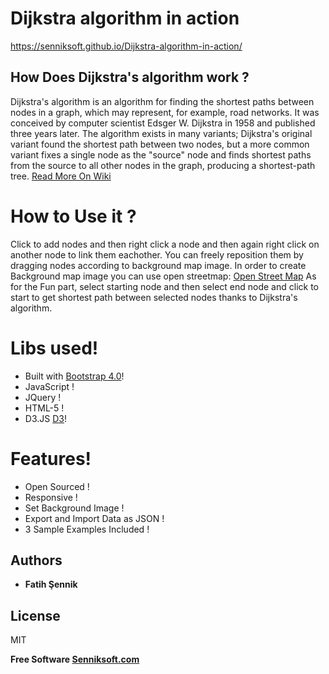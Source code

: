 # Dijkstra algorithm in action

https://senniksoft.github.io/Dijkstra-algorithm-in-action/

## How Does Dijkstra's algorithm work ?
Dijkstra's algorithm is an algorithm for finding the shortest paths between nodes in a graph, which may represent, for example, road networks. It was conceived by computer scientist Edsger W. Dijkstra in 1958 and published three years later. The algorithm exists in many variants; Dijkstra's original variant found the shortest path between two nodes, but a more common variant fixes a single node as the "source" node and finds shortest paths from the source to all other nodes in the graph, producing a shortest-path tree. [Read More On Wiki](https://en.wikipedia.org/wiki/Dijkstra%27s_algorithm)


# How to Use it ?
Click to add nodes and then right click a node and then again right click on another node to link them eachother. You can freely reposition them by dragging nodes according to background map image. In order to create Background map image you can use open streetmap: [Open Street Map](https://www.openstreetmap.org/)  As for the Fun part, select starting node and then select end node and click to start to get shortest path between selected nodes thanks to Dijkstra's algorithm.

#  Libs used!

  - Built with [Bootstrap 4.0](http://getbootstrap.com/)!
  - JavaScript !
  - JQuery !
  - HTML-5 !
  - D3.JS [D3](https://d3js.org/)!

#  Features!

  - Open Sourced !
  - Responsive !
  - Set Background Image !
  - Export and Import Data as JSON !
  - 3 Sample Examples Included !
  
  

## Authors

* **Fatih Şennik**

License
----

MIT


**Free Software [Senniksoft.com](http://www.senniksoft.com/)**

[//]: # (These are reference links used in the body of this note and get stripped out when the markdown processor does its job. There is no need to format nicely because it shouldn't be seen. Thanks SO - http://stackoverflow.com/questions/4823468/store-comments-in-markdown-syntax)


   [dill]: <https://github.com/joemccann/dillinger>
   [git-repo-url]: <https://github.com/joemccann/dillinger.git>
   [john gruber]: <http://daringfireball.net>
   [df1]: <http://daringfireball.net/projects/markdown/>
   [markdown-it]: <https://github.com/markdown-it/markdown-it>
   [Ace Editor]: <http://ace.ajax.org>
   [node.js]: <http://nodejs.org>
   [Twitter Bootstrap]: <http://twitter.github.com/bootstrap/>
   [jQuery]: <http://jquery.com>
   [@tjholowaychuk]: <http://twitter.com/tjholowaychuk>
   [express]: <http://expressjs.com>
   [AngularJS]: <http://angularjs.org>
   [Gulp]: <http://gulpjs.com>

   [PlDb]: <https://github.com/joemccann/dillinger/tree/master/plugins/dropbox/README.md>
   [PlGh]: <https://github.com/joemccann/dillinger/tree/master/plugins/github/README.md>
   [PlGd]: <https://github.com/joemccann/dillinger/tree/master/plugins/googledrive/README.md>
   [PlOd]: <https://github.com/joemccann/dillinger/tree/master/plugins/onedrive/README.md>
   [PlMe]: <https://github.com/joemccann/dillinger/tree/master/plugins/medium/README.md>
   [PlGa]: <https://github.com/RahulHP/dillinger/blob/master/plugins/googleanalytics/README.md>